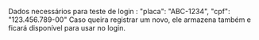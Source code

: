 Dados necessários para teste de login :
"placa": "ABC-1234",
"cpf": "123.456.789-00"
Caso queira registrar um novo, ele armazena também e ficará disponível para usar no login.